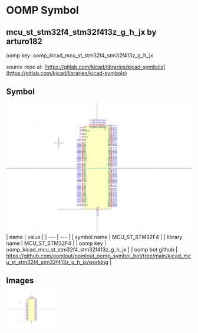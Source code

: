 # OOMP Symbol  
## mcu_st_stm32f4_stm32f413z_g_h_jx  by arturo182  
  
oomp key: oomp_kicad_mcu_st_stm32f4_stm32f413z_g_h_jx  
  
source repo at: [https://gitlab.com/kicad/libraries/kicad-symbols](https://gitlab.com/kicad/libraries/kicad-symbols)  
## Symbol  
  
[![working.png](working_600.png)](working.png)  
| name | value | 
| --- | --- | 
| symbol name | MCU_ST_STM32F4 | 
| library name | MCU_ST_STM32F4 | 
| oomp key | oomp_kicad_mcu_st_stm32f4_stm32f413z_g_h_jx | 
| oomp bot github | https://github.com/oomlout/oomlout_oomp_symbol_bot/tree/main/kicad_mcu_st_stm32f4_stm32f413z_g_h_jx/working | 
## Images  
  
[![working.png](working_140.png)](working.png)  
